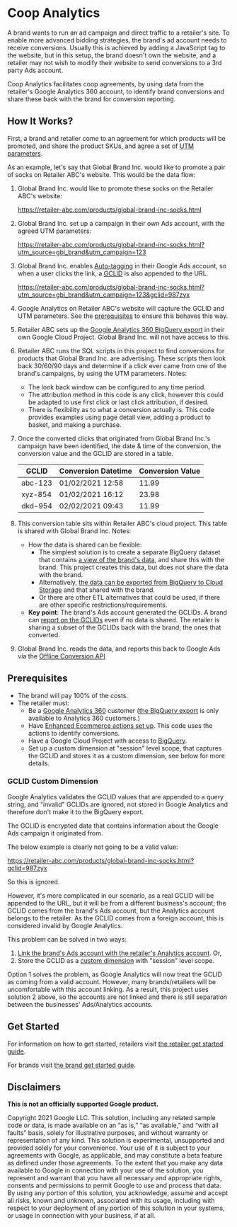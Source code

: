 # Coop Analytics

A brand wants to run an ad campaign and direct traffic to a retailer's site. To
enable more advanced bidding strategies, the brand's ad account needs to receive
conversions. Usually this is achieved by adding a JavaScript tag to the website,
but in this setup, the brand doesn't own the website, and a retailer may not
wish to modify their website to send conversions to a 3rd party Ads account.

Coop Analytics facilitates coop agreements, by using data from the retailer's
Google Analytics 360 account, to identify brand conversions and share these back
with the brand for conversion reporting.

## How It Works?

First, a brand and retailer come to an agreement for which products will be
promoted, and share the product SKUs, and agree a set of [UTM parameters](
https://en.wikipedia.org/wiki/UTM_parameters).

As an example, let's say that Global Brand Inc. would like to promote a pair of
socks on Retailer ABC's website. This would be the data flow:

1. Global Brand Inc. would like to promote these socks on the Retailer ABC's
   website:

   https://retailer-abc.com/products/global-brand-inc-socks.html

1. Global Brand Inc. set up a campaign in their own Ads account, with the agreed
   UTM parameters:

   https://retailer-abc.com/products/global-brand-inc-socks.html?utm_source=gbi_brand&utm_campaign=123

1. Global Brand Inc. enables [Auto-tagging](
   https://support.google.com/google-ads/answer/3095550) in their Google Ads
   account, so when a user clicks the link, a [GCLID](
   https://support.google.com/google-ads/answer/9744275?hl=en-GB) is also
   appended to the URL.

   https://retailer-abc.com/products/global-brand-inc-socks.html?utm_source=gbi_brand&utm_campaign=123&gclid=987zyx

1. Google Analytics on Retailer ABC's website will capture the GCLID and UTM
   parameters. See the [prerequisites](#Prerequisites) to ensure this
   behaves this way.

1. Retailer ABC sets up the [Google Analytics 360 BigQuery export](
   https://support.google.com/analytics/answer/3437618?hl=en) in their own
   Google Cloud Project. Global Brand Inc. will not have access to this.

1. Retailer ABC runs the SQL scripts in this project to find conversions for
   products that Global Brand Inc. are advertising. These scripts then look back
   30/60/90 days and determine if a click ever came from one of the brand's
   campaigns, by using the UTM parameters. Notes:

   - The look back window can be configured to any time period.
   - The attribution method in this code is any click, however this could be
     adapted to use first click or last click attribution, if desired.
   - There is flexibility as to what a conversion actually is. This code
     provides examples using page detail view, adding a product to basket, and
     making a purchase.

1. Once the converted clicks that originated from Global Brand Inc.'s campaign
   have been identified, the date & time of the conversion, the conversion value
   and the GCLID are stored in a table.

   |GCLID  |Conversion Datetime|Conversion Value|
   |-------|-------------------|----------------|
   |abc-123|01/02/2021 12:58   |11.99           |
   |xyz-854|01/02/2021 16:12   |23.98           |
   |dkd-954|02/02/2021 09:43   |11.99           |

1. This conversion table sits within Retailer ABC's cloud project. This table is
   shared with Global Brand Inc. Notes:

   - How the data is shared can be flexible:
     - The simplest solution is to create a separate BigQuery dataset that
       contains [a view of the brand's data](
       https://cloud.google.com/bigquery/docs/share-access-views), and share this
       with the brand. This project creates this data, but does not share the data
       with the brand.
     - Alternatively, [the data can be exported from BigQuery to Cloud Storage](
       https://cloud.google.com/bigquery/docs/exporting-data) and that shared with
       the brand.
     - Or there are other ETL alternatives that could be used, if there are other
       specific restrictions/requirements.
   - **Key point**: The brand's Ads account generated the GCLIDs. A brand can
     [report on the GCLIDs](
     https://developers.google.com/adwords/api/docs/appendix/reports/click-performance-report)
     even if no data is shared. The retailer is sharing a subset of the GCLIDs
     back with the brand; the ones that converted.

1. Global Brand Inc. reads the data, and reports this back to Google Ads via the
   [Offline Conversion API](
   https://developers.google.com/google-ads/api/docs/samples/upload-offline-conversion)


## Prerequisites

- The brand will pay 100% of the costs.
- The retailer must:
  - Be a [Google Analytics 360](
    https://marketingplatform.google.com/about/analytics-360/) customer ([the
    BigQuery export](https://support.google.com/analytics/answer/3437618?hl=en)
    is only available to Analytics 360 customers.)
  - Have [Enhanced Ecommerce actions set up](https://developers.google.com/tag-manager/enhanced-ecommerce).
    This code uses the actions to identify conversions.
  - Have a Google Cloud Project with access to [BigQuery](
    https://cloud.google.com/bigquery).
  - Set up a custom dimension at "session" level scope, that captures the GCLID
    and stores it as a custom dimension, see below for more details.


### GCLID Custom Dimension

Google Analytics validates the GCLID values that are appended to a query
string, and "invalid" GCLIDs are ignored, not stored in Google Analytics and
therefore don't make it to the BigQuery export.

The GCLID is encrypted data that contains information about the
Google Ads campaign it originated from.

The below example is clearly not going to be a valid value:

https://retailer-abc.com/products/global-brand-inc-socks.html?gclid=987zyx

So this is ignored.

However, it's more complicated in our scenario, as a real GCLID will be
appended to the URL, but it will be from a different business's account; the
GCLID comes from the brand's Ads account, but the Analytics account belongs
to the retailer. As the GCLID comes from a foreign account, this is
considered invalid by Google Analytics.

This problem can be solved in two ways:

1. [Link the brand's Ads account with the retailer's Analytics account](https://support.google.com/analytics/answer/1033961?hl=en#zippy=%2Cin-this-article).
   Or,
2. Store the GCLID as a [custom dimension](https://support.google.com/analytics/answer/2709828?hl=en#zippy=%2Cin-this-article)
   with "session" level scope.

Option 1 solves the problem, as Google Analytics will now treat the GCLID as
coming from a valid account. However, many brands/retailers will be
uncomfortable with this account linking. As a result, this project uses
solution 2 above, so the accounts are not linked and there is still
separation between the businesses' Ads/Analytics accounts.

## Get Started
For information on how to get started, retailers visit [the retailer get
started guide](
docs/retailer_get_started.md).

For brands visit [the brand get started guide](docs/brand_get_started.md).


## Disclaimers
__This is not an officially supported Google product.__

Copyright 2021 Google LLC. This solution, including any related sample code or
data, is made available on an “as is,” “as available,” and “with all faults”
basis, solely for illustrative purposes, and without warranty or representation
of any kind. This solution is experimental, unsupported and provided solely for
your convenience. Your use of it is subject to your agreements with Google, as
applicable, and may constitute a beta feature as defined under those agreements.
To the extent that you make any data available to Google in connection with your
use of the solution, you represent and warrant that you have all necessary and
appropriate rights, consents and permissions to permit Google to use and process
that data. By using any portion of this solution, you acknowledge, assume and
accept all risks, known and unknown, associated with its usage, including with
respect to your deployment of any portion of this solution in your systems, or
usage in connection with your business, if at all.
